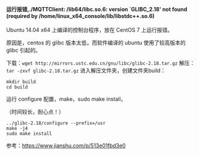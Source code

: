 #### 运行报错,./MQTTClient: /lib64/libc.so.6: version `GLIBC_2.18' not found (required by /home/linux_x64_console/lib/libstdc++.so.6)

Ubuntu 14.04 x64 上编译的控制台程序，放在 CentOS 7 上运行报错。

原因是，centos 的 glibc 版本太低，而软件编译的 ubuntu 使用了较高版本的 glibc 引起的。

下载：`wget http://mirrors.ustc.edu.cn/gnu/libc/glibc-2.18.tar.gz`
 解压：`tar -zxvf glibc-2.18.tar.gz`
 进入解压文件夹，创建文件夹build：

```
mkdir build
cd build
```

运行 configure 配置，make，sudo  make install，

（时间较长，耐心点！）

```
../glibc-2.18/configure --prefix=/usr
make -j4
sudo make install
```

参考：https://www.jianshu.com/p/513e01fbd3e0



